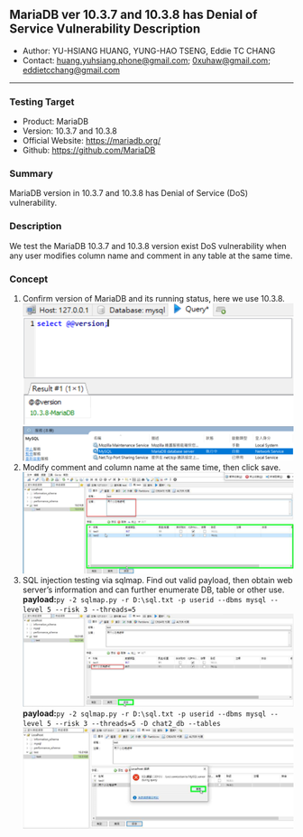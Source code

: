 ## MariaDB ver 10.3.7 and 10.3.8 has Denial of Service Vulnerability Description
- Author: YU-HSIANG HUANG, YUNG-HAO TSENG, Eddie TC CHANG
- Contact: huang.yuhsiang.phone@gmail.com; 0xuhaw@gmail.com; eddietcchang@gmail.com
---
### Testing Target
- Product: MariaDB
- Version: 10.3.7 and 10.3.8
- Official Website: https://mariadb.org/
- Github: https://github.com/MariaDB

### Summary
MariaDB version in 10.3.7 and 10.3.8 has Denial of Service (DoS) vulnerability.

### Description
We test the MariaDB 10.3.7 and 10.3.8 version exist DoS vulnerability when any user modifies column name and comment in any table at the same time.
 
### Concept
1. Confirm version of MariaDB and its running status, here we use 10.3.8.
![](./png/1.png)
![](./png/2.png)
2. Modify comment and column name at the same time, then click save.
![](./png/3.png)
3. SQL injection testing via sqlmap. Find out valid payload, then obtain web server’s information and can further enumerate DB, table or other use.
**payload:**`py -2 sqlmap.py -r D:\sql.txt -p userid --dbms mysql --level 5 --risk 3 --threads=5`
![](./png/4.png)
**payload:**`py -2 sqlmap.py -r D:\sql.txt -p userid --dbms mysql --level 5 --risk 3 --threads=5 -D chat2_db --tables`
![](./png/5.png)
<!--stackedit_data:
eyJoaXN0b3J5IjpbLTUwMDg2MjMyMCwtMjA4ODc0NjYxMl19
-->